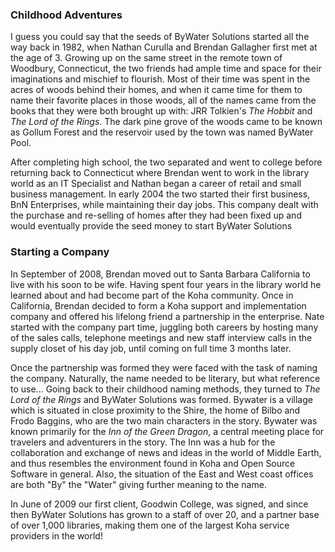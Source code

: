 ### Childhood Adventures
I guess you could say that the seeds of ByWater Solutions started all the way back in 1982, when Nathan Curulla and Brendan Gallagher first met at the age of 3. Growing up on the same street in the remote town of Woodbury, Connecticut, the two friends had ample time and space for their imaginations and mischief to flourish. Most of their time was spent in the acres of woods behind their homes, and when it came time for them to name their favorite places in those woods, all of the names came from the books that they were both brought up with: JRR Tolkien's <em>The Hobbit</em> and <em>The Lord of the Rings</em>. The dark pine grove of the woods came to be known as Gollum Forest and the reservoir used by the town was named ByWater Pool.

After completing high school, the two separated and went to college before returning back to Connecticut where Brendan went to work in the library world as an IT Specialist and Nathan began a career of retail and small business management. In early 2004 the two started their first business, BnN Enterprises, while maintaining their day jobs. This company dealt with the purchase and re-selling of homes after they had been fixed up and would eventually provide the seed money to start ByWater Solutions

### Starting a Company
In September of 2008, Brendan moved out to Santa Barbara California to live with his soon to be wife. Having spent four years in the library world he learned about and had become part of the Koha community. Once in California, Brendan decided to form a Koha support and implementation company and offered his lifelong friend a partnership in the enterprise. Nate started with the company part time, juggling both careers by hosting many of the sales calls, telephone meetings and new staff interview calls in the supply closet of his day job, until coming on full time 3 months later.

Once the partnership was formed they were faced with the task of naming the company. Naturally, the name needed to be literary, but what reference to use... Going back to their childhood naming methods, they turned to <em>The Lord of the Rings</em> and ByWater Solutions was formed. Bywater is a village which is situated in close proximity to the Shire, the home of Bilbo and Frodo Baggins, who are the two main characters in the story. Bywater was known primarily for the <em>Inn of the Green Dragon</em>, a central meeting place for travelers and adventurers in the story. The Inn was a hub for the collaboration and exchange of news and ideas in the world of Middle Earth, and thus resembles the environment found in Koha and Open Source Software in general. Also, the situation of the East and West coast offices are both "By" the "Water" giving further meaning to the name.

In June of 2009 our first client, Goodwin College, was signed, and since then ByWater Solutions has grown to a staff of over 20, and a partner base of over 1,000 libraries, making them one of the largest Koha service providers in the world!
